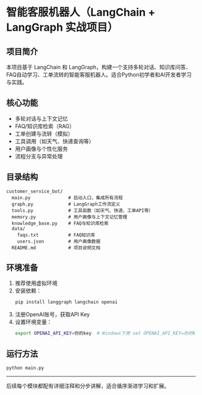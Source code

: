 # 智能客服机器人（LangChain + LangGraph 实战项目）

## 项目简介
本项目基于 LangChain 和 LangGraph，构建一个支持多轮对话、知识库问答、FAQ自动学习、工单流转的智能客服机器人。适合Python初学者和AI开发者学习与实践。

## 核心功能
- 多轮对话与上下文记忆
- FAQ/知识库检索（RAG）
- 工单创建与流转（模拟）
- 工具调用（如天气、快递查询等）
- 用户画像与个性化服务
- 流程分支与异常处理

## 目录结构
```
customer_service_bot/
  main.py              # 启动入口，集成所有流程
  graph.py             # LangGraph工作流定义
  tools.py             # 工具函数（如天气、快递、工单API等）
  memory.py            # 用户画像与上下文记忆管理
  knowledge_base.py    # FAQ与知识库检索
  data/
    faqs.txt           # FAQ知识库
    users.json         # 用户画像数据
  README.md            # 项目说明文档
```

## 环境准备
1. 推荐使用虚拟环境
2. 安装依赖：
   ```bash
   pip install langgraph langchain openai
   ```
3. 注册OpenAI账号，获取API Key
4. 设置环境变量：
   ```bash
   export OPENAI_API_KEY=你的key  # Windows下用 set OPENAI_API_KEY=你的key
   ```

## 运行方法
```bash
python main.py
```

---

后续每个模块都配有详细注释和分步讲解，适合循序渐进学习和扩展。 